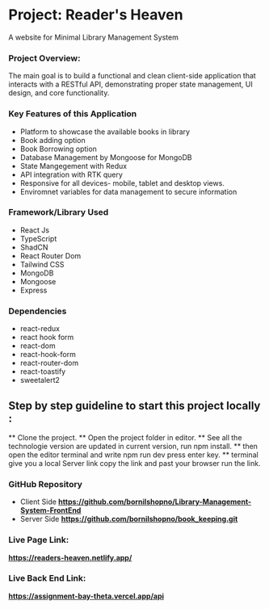 
# Project: Reader's Heaven
A website for Minimal Library Management System

### Project Overview:

The main goal is to build a functional and clean client-side application that interacts with a RESTful API, demonstrating proper state management, UI design, and core functionality.

### Key Features of this Application
* Platform to showcase the available books in library
* Book adding option
* Book Borrowing option
* Database Management by Mongoose for MongoDB
* State Mangegement with Redux
* API integration with RTK query
* Responsive for all devices- mobile, tablet and desktop views.
* Enviromnet variables for data management to secure information

### Framework/Library Used

* React Js
* TypeScript
* ShadCN
* React Router Dom
* Tailwind CSS
* MongoDB
* Mongoose
* Express

### Dependencies
   * react-redux
   * react hook form
   * react-dom
   * react-hook-form
   * react-router-dom
   * react-toastify
   * sweetalert2


## Step by step guideline to start this project locally :
** Clone the project.
** Open the project folder in editor.
** See all the technologie version are updated in current version, run npm install.
** then open the editor terminal and write npm run dev press enter key.
** terminal give you a local Server link copy the link and past your browser run the link.

### GitHub Repository
* Client Side
**https://github.com/bornilshopno/Library-Management-System-FrontEnd**
* Server Side
**https://github.com/bornilshopno/book_keeping.git**

### Live Page Link:
**https://readers-heaven.netlify.app/**

### Live Back End Link:
**https://assignment-bay-theta.vercel.app/api**
